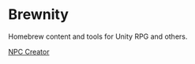 # Brewnity
Homebrew content and tools for Unity RPG and others.

<a href="https://salvatos.github.io/Brewnity/npc-creator">NPC Creator</a>
